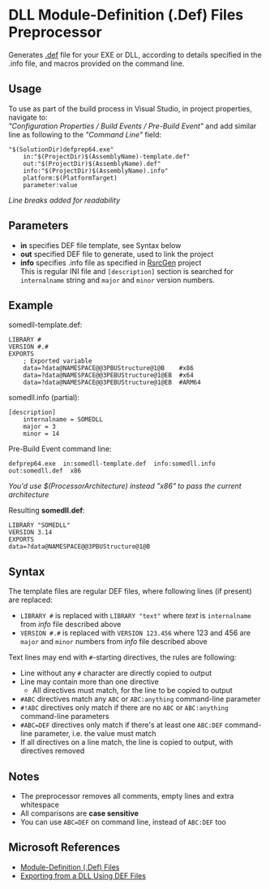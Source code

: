 # DLL Module-Definition (.Def) Files Preprocessor

Generates [.def](https://learn.microsoft.com/en-us/cpp/build/reference/module-definition-dot-def-files?view=msvc-170) file for your EXE or DLL,
according to details specified in the .info file, and macros provided on the command line.

## Usage

To use as part of the build process in Visual Studio, in project properties, navigate to:  
*"Configuration Properties / Build Events / Pre-Build Event"* and add similar line as following to the *"Command Line"* field:

    "$(SolutionDir)defprep64.exe"
        in:"$(ProjectDir)$(AssemblyName)-template.def"
        out:"$(ProjectDir)$(AssemblyName).def"
        info:"$(ProjectDir)$(AssemblyName).info"
        platform:$(PlatformTarget)
        parameter:value

*Line breaks added for readability*

## Parameters

* **in** specifies DEF file template, see Syntax below
* **out** specified DEF file to generate, used to link the project
* **info** specifies .info file as specified in [RsrcGen](https://github.com/tringi/rsrcgen) project  
  This is regular INI file and `[description]` section is searched for `internalname` string and `major` and `minor` version numbers.

## Example

somedll-template.def:

    LIBRARY #
    VERSION #.#
    EXPORTS
        ; Exported variable
        data=?data@NAMESPACE@@3PBUStructure@1@B    #x86
        data=?data@NAMESPACE@@3PEBUStructure@1@EB  #x64
        data=?data@NAMESPACE@@3PEBUStructure@1@EB  #ARM64

somedll.info (partial):

    [description]
        internalname = SOMEDLL
        major = 3
        minor = 14

Pre-Build Event command line:

    defprep64.exe  in:somedll-template.def  info:somedll.info  out:somedll.def  x86

*You'd use $(ProcessorArchitecture) instead "x86" to pass the current architecture*

Resulting **somedll.def**:

    LIBRARY "SOMEDLL"
    VERSION 3.14
    EXPORTS
    data=?data@NAMESPACE@@3PBUStructure@1@B

## Syntax

The template files are regular DEF files, where following lines (if present) are replaced:

* `LIBRARY #` is replaced with `LIBRARY "text"` where *text* is `internalname` from *info* file described above
* `VERSION #.#` is replaced with `VERSION 123.456` where 123 and 456 are `major` and `minor` numbers from *info* file described above

Text lines may end with `#`-starting directives, the rules are following:

* Line without any `#` character are directly copied to output
* Line may contain more than one directive
  * All directives must match, for the line to be copied to output
* `#ABC` directives match any `ABC` or `ABC:anything` command-line parameter
* `#!ABC` directives only match if there are no `ABC` or `ABC:anything` command-line parameters
* `#ABC=DEF` directives only match if there's at least one `ABC:DEF` command-line parameter, i.e. the value must match
* If all directives on a line match, the line is copied to output, with directives removed

## Notes

* The preprocessor removes all comments, empty lines and extra whitespace
* All comparisons are **case sensitive**
* You can use `ABC=DEF` on command line, instead of `ABC:DEF` too

## Microsoft References

* [Module-Definition (.Def) Files](https://learn.microsoft.com/en-us/cpp/build/reference/module-definition-dot-def-files?view=msvc-170)
* [Exporting from a DLL Using DEF Files](https://learn.microsoft.com/en-us/cpp/build/exporting-from-a-dll-using-def-files?view=msvc-170)
